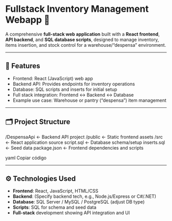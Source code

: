 # Fullstack Inventory Management Webapp 🚀

A comprehensive **full-stack web application** built with a **React frontend**, **API backend**, and **SQL database scripts**, designed to manage inventory, items insertion, and stock control for a warehouse/“despensa” environment.

---

## 🔧 Features

- Frontend: React (JavaScript) web app  
- Backend API: Provides endpoints for inventory operations  
- Database: SQL scripts and inserts for initial setup  
- Full stack integration: Frontend ↔️ Backend ↔️ Database  
- Example use case: Warehouse or pantry (“despensa”) item management  

---

## 🗂️ Project Structure

/DespensaApi ← Backend API project
/public ← Static frontend assets
/src ← React application source
script.sql ← Database schema/setup
inserts.sql ← Seed data
package.json ← Frontend dependencies and scripts

yaml
Copiar código

---

## ⚙️ Technologies Used

- **Frontend**: React, JavaScript, HTML/CSS  
- **Backend**: (Specify backend tech, e.g., Node.js/Express or C#/.NET)  
- **Database**: SQL Server / MySQL / PostgreSQL (adjust DB type)  
- **Scripts**: SQL for schema and seed data  
- **Full-stack** development showing API integration and UI  
